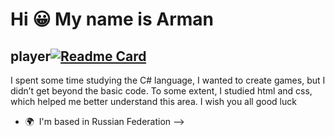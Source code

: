# Hi 😀 My name is Arman


player[![Readme Card](https://github-readme-stats.vercel.app/api/pin/?username=mbbelieve&repo=github-readme-stats)](https://github.com/mbbelieve/github-readme-stats)
------

I spent some time studying the C# language, I wanted to create games, but I didn’t get beyond the basic code. To some extent, I studied html and css, which helped me better understand this area. I wish you all good luck

*   🌍  I'm based in Russian Federation
-->
